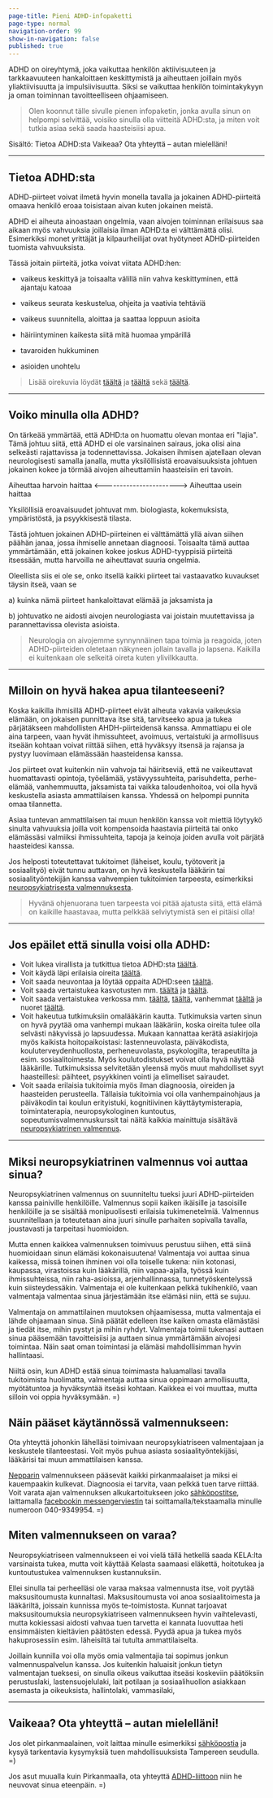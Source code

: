 ```yaml
---
page-title: Pieni ADHD-infopaketti
page-type: normal
navigation-order: 99
show-in-navigation: false
published: true
---
```


ADHD on oireyhtymä, joka vaikuttaa henkilön aktiivisuuteen ja tarkkaavuuteen hankaloittaen keskittymistä ja aiheuttaen joillain myös yliaktiivisuutta ja impulsiivisuutta.
Siksi se vaikuttaa henkilön toimintakykyyn ja oman toiminnan tavoitteelliseen ohjaamiseen.

> Olen koonnut tälle sivulle pienen infopaketin, jonka avulla sinun on helpompi selvittää, voisiko sinulla olla viitteitä ADHD:sta, ja miten voit tutkia asiaa sekä saada haasteisiisi apua.

Sisältö:
Tietoa ADHD:sta
Vaikeaa? Ota yhteyttä – autan mielelläni!

___

## Tietoa ADHD:sta

ADHD-piirteet voivat ilmetä hyvin monella tavalla ja jokainen ADHD-piirteitä omaava henkilö eroaa toisistaan aivan kuten jokainen meistä.

ADHD ei aiheuta ainoastaan ongelmia, vaan aivojen toiminnan erilaisuus saa aikaan myös vahvuuksia joillaisia ilman ADHD:ta ei välttämättä olisi. Esimerkiksi monet yrittäjät ja kilpaurheilijat ovat hyötyneet ADHD-piirteiden tuomista vahvuuksista.

Tässä joitain piirteitä, jotka voivat viitata ADHD:hen:

- vaikeus keskittyä ja toisaalta välillä niin vahva keskittyminen, että ajantaju katoaa

- vaikeus seurata keskustelua, ohjeita ja vaativia tehtäviä

- vaikeus suunnitella, aloittaa ja saattaa loppuun asioita

- häiriintyminen kaikesta siitä mitä huomaa ympärillä

- tavaroiden hukkuminen

- asioiden unohtelu

> Lisää oirekuvia löydät [täältä](http://www.adhd-liitto.fi/adhd-tietoa) ja [täältä](http://adhdtutuksi.fi/) sekä [täältä](http://www.terveyskirjasto.fi/terveyskirjasto/tk.koti?p_artikkeli=dlk00353).

___

## Voiko minulla olla ADHD?

On tärkeää ymmärtää, että ADHD:ta on huomattu olevan montaa eri "lajia".
Tämä johtuu siitä, että ADHD ei ole varsinainen sairaus, joka olisi aina selkeästi rajattavissa ja todennettavissa.
Jokaisen ihmisen ajatellaan olevan neurologisesti samalla janalla, mutta yksilöllisistä eroavaisuuksista johtuen jokainen kokee ja törmää aivojen aiheuttamiin haasteisiin eri tavoin.

Aiheuttaa harvoin haittaa <-----------------------> Aiheuttaa usein haittaa

Yksilöllisiä eroavaisuudet johtuvat mm. biologiasta, kokemuksista, ympäristöstä, ja psyykkisestä tilasta.

Tästä johtuen jokainen ADHD-piirteinen ei välttämättä yllä aivan siihen päähän janaa, jossa ihmiselle annetaan diagnoosi. Toisaalta tämä auttaa ymmärtämään, että jokainen kokee joskus ADHD-tyyppisiä piirteitä itsessään, mutta harvoilla ne aiheuttavat suuria ongelmia.

Oleellista siis ei ole se, onko itsellä kaikki piirteet tai vastaavatko kuvaukset täysin itseä, vaan se

a) kuinka nämä piirteet hankaloittavat elämää ja jaksamista ja

b) johtuvatko ne aidosti aivojen neurologiasta vai joistain muutettavissa ja parannettavissa olevista asioista.

> Neurologia on aivojemme synnynnäinen tapa toimia ja reagoida, joten ADHD-piirteiden oletetaan näkyneen jollain tavalla jo lapsena. Kaikilla ei kuitenkaan ole selkeitä oireta kuten ylivilkkautta.

___

## Milloin on hyvä hakea apua tilanteeseeni?

Koska kaikilla ihmisillä ADHD-piirteet eivät aiheuta vakavia vaikeuksia elämään, on jokaisen punnittava itse sitä, tarvitseeko apua ja tukea pärjätäkseen mahdollisten AHDH-piirteidensä kanssa.
Ammattiapu ei ole aina tarpeen, vaan hyvät ihmissuhteet, avoimuus, vertaistuki ja armollisuus itseään kohtaan voivat riittää siihen, että hyväksyy itsensä ja rajansa ja pystyy luovimaan elämässään haasteidensa kanssa.

Jos piirteet ovat kuitenkin niin vahvoja tai häiritseviä, että ne vaikeuttavat huomattavasti opintoja, työelämää, ystävyyssuhteita, parisuhdetta, perhe-elämää, vanhemmuutta, jaksamista tai vaikka taloudenhoitoa, voi olla hyvä keskustella asiasta ammattilaisen kanssa. Yhdessä on helpompi punnita omaa tilannetta.

Asiaa tuntevan ammattilaisen tai muun henkilön kanssa voit miettiä löytyykö sinulta vahvuuksia joilla voit kompensoida haastavia piirteitä tai onko elämässäsi valmiiksi ihmissuhteita, tapoja ja keinoja joiden avulla voit pärjätä haasteidesi kanssa.

Jos helposti toteutettavat tukitoimet (läheiset, koulu, työtoverit ja sosiaalityö) eivät tunnu auttavan, on hyvä keskustella lääkärin tai sosiaalityöntekijän kanssa vahvempien tukitoimien tarpeesta, esimerkiksi [neuropsykiatrisesta valmennuksesta](/valmennus).

> Hyvänä ohjenuorana tuen tarpeesta voi pitää ajatusta siitä, että elämä on kaikille haastavaa, mutta pelkkää selviytymistä sen ei pitäisi olla!

___

## Jos epäilet että sinulla voisi olla ADHD:

* Voit lukea virallista ja tutkittua tietoa ADHD:sta [täältä](http://www.kaypahoito.fi/web/kh/suositukset/suositus?id=hoi50061#NaN).
* Voit käydä läpi erilaisia oireita [täältä](https://paivitasala.wordpress.com/testeja/addadhd-testi/).
* Voit saada neuvontaa ja löytää oppaita ADHD:seen [täältä](http://www.adhd-liitto.fi/).
* Voit saada vertaistukea kasvotusten mm. [täältä](http://adhd-aikuiset.org/portal/) ja [täältä](http://www.adhd-liitto.fi/vertaistuki/vertaistukiryhmat).
* Voit saada vertaistukea verkossa mm. [täältä](https://www.facebook.com/groups/ADHD.vt/), [täältä](https://www.facebook.com/groups/ADHDn.arki/), vanhemmat [täältä](https://www.facebook.com/groups/630577190335018/?fref=ts) ja nuoret [täältä](https://www.facebook.com/groups/adhdnuortenvt/?fref=ts).
* Voit hakeutua tutkimuksiin omalääkärin kautta. Tutkimuksia varten sinun on hyvä pyytää oma vanhempi mukaan lääkäriin, koska oireita tulee olla selvästi näkyvissä jo lapsuudessa. Mukaan kannattaa kerätä asiakirjoja myös kaikista hoitopaikoistasi: lastenneuvolasta, päiväkodista, kouluterveydenhuollosta, perheneuvolasta, psykologilta, terapeutilta ja esim. sosiaalitoimesta. Myös koulutodistukset voivat olla hyvä näyttää lääkärille. Tutkimuksissa selvitetään yleensä myös muut mahdolliset syyt haasteillesi: päihteet, psyykkinen vointi ja elimelliset sairaudet.
* Voit saada erilaisia tukitoimia myös ilman diagnoosia, oireiden ja haasteiden perusteella. Tällaisia tukitoimia voi olla vanhempainohjaus ja päiväkodin tai koulun erityistuki, kognitiivinen käyttäytymisterapia, toimintaterapia, neuropsykologinen kuntoutus, sopeutumisvalmennuskurssit tai näitä kaikkia mainittuja sisältävä [neuropsykiatrinen valmennus](/valmennus).

___

## Miksi neuropsykiatrinen valmennus voi auttaa sinua?

Neuropsykiatrinen valmennus on suunniteltu tueksi juuri ADHD-piirteiden kanssa painiville henkilöille. Valmennus sopii kaiken ikäisille ja tasoisille henkilöille ja se sisältää monipuolisesti erilaisia tukimenetelmiä.
Valmennus suunnitellaan ja toteutetaan aina juuri sinulle parhaiten sopivalla tavalla, joustavasti ja tarpeitasi huomioiden.

Mutta ennen kaikkea valmennuksen toimivuus perustuu siihen, että siinä huomioidaan sinun elämäsi kokonaisuutena! Valmentaja voi auttaa sinua kaikessa, missä toinen ihminen voi olla toiselle tukena: niin kotonasi, kaupassa, virastoissa kuin lääkärillä, niin vapaa-ajalla, työssä kuin ihmissuhteissa, niin raha-asioissa, arjenhallinnassa, tunnetyöskentelyssä kuin siisteydessäkin. Valmentaja ei ole kuitenkaan pelkkä tukihenkilö, vaan valmentaja valmentaa sinua järjestämään itse elämäsi niin, että se sujuu.

Valmentaja on ammattilainen muutoksen ohjaamisessa, mutta valmentaja ei lähde ohjaamaan sinua. Sinä päätät edelleen itse kaiken omasta elämästäsi ja tiedät itse, mihin pystyt ja mihin ryhdyt. Valmentaja toimii tukenasi auttaen sinua pääsemään tavoitteisiisi ja auttaen sinua ymmärtämään aivojesi toimintaa. Näin saat oman toimintasi ja elämäsi mahdollisimman hyvin hallintaasi.

Niiltä osin, kun ADHD estää sinua toimimasta haluamallasi tavalla tukitoimista huolimatta, valmentaja auttaa sinua oppimaan armollisuutta, myötätuntoa ja hyväksyntää itseäsi kohtaan. Kaikkea ei voi muuttaa, mutta silloin voi oppia hyväksymään. =)

## Näin pääset käytännössä valmennukseen:

Ota yhteyttä johonkin lähelläsi toimivaan neuropsykiatriseen valmentajaan ja keskustele tilanteestasi.
Voit myös puhua asiasta sosiaalityöntekijäsi, lääkärisi tai muun ammattilaisen kanssa.

[Nepparin](/) valmennukseen pääsevät kaikki pirkanmaalaiset ja miksi ei kauempaakin kulkevat. Diagnoosia ei tarvita, vaan pelkkä tuen tarve riittää. Voit varata ajan valmennuksen alkukartoitukseen joko [sähköpostitse](/ota-yhteytta), laittamalla [facebookin messengerviestin](https://www.facebook.com/valmennuskeskus.neppari/) tai soittamalla/tekstaamalla minulle numeroon 040-9349954. =)

## Miten valmennukseen on varaa?

Neuropsykiatriseen valmennukseen ei voi vielä tällä hetkellä saada KELA:lta varsinaista tukea, mutta voit käyttää Kelasta saamaasi eläkettä, hoitotukea ja kuntoutustukea valmennuksen kustannuksiin.

Ellei sinulla tai perheelläsi ole varaa maksaa valmennusta itse, voit pyytää maksusitoumusta kunnaltasi. Maksusitoumusta voi anoa sosiaalitoimesta ja lääkäriltä, joissain kunnissa myös te-toimistosta. Kunnat tarjoavat maksusitoumuksia neuropsykiatriseen valmennukseen hyvin vaihtelevasti, mutta kokiessasi aidosti vahvaa tuen tarvetta ei kannata luovuttaa heti ensimmäisten kieltävien päätösten edessä. Pyydä apua ja tukea myös hakuprosessiin esim. läheisiltä tai tutulta ammattilaiselta.

Joillain kunnilla voi olla myös omia valmentajia tai sopimus jonkun valmennuspalvelun kanssa. Jos kuitenkin haluaisit jonkun tietyn valmentajan tueksesi, on sinulla oikeus vaikuttaa itseäsi koskeviin päätöksiin  perustuslaki, lastensuojelulaki, lait potilaan ja sosiaalihuollon asiakkaan asemasta ja oikeuksista, hallintolaki, vammasilaki, 

___

## Vaikeaa? Ota yhteyttä – autan mielelläni!

Jos olet pirkanmaalainen, voit laittaa minulle esimerkiksi [sähköpostia](/ota-yhteytta) ja kysyä tarkentavia kysymyksiä tuen mahdollisuuksista Tampereen seudulla. =)

Jos asut muualla kuin Pirkanmaalla, ota yhteyttä [ADHD-liittoon](http://www.adhd-liitto.fi/yhteystiedot/puhelinneuvonta) niin he neuvovat sinua eteenpäin. =)
